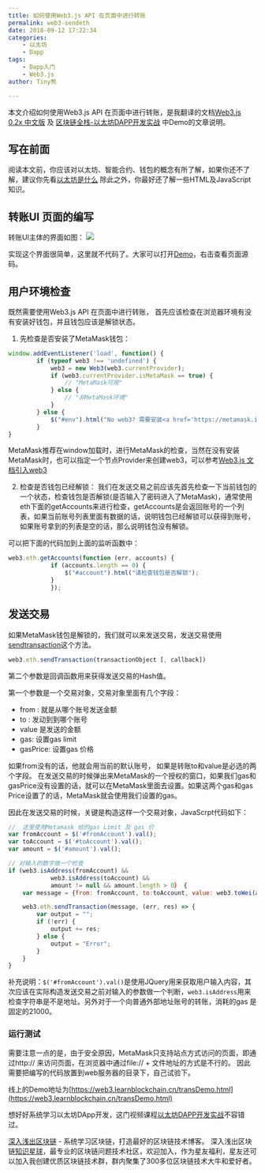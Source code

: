 ```yaml
---
title: 如何使用Web3.js API 在页面中进行转账
permalink: web3-sendeth
date: 2018-09-12 17:22:34
categories: 
    - 以太坊
    - Dapp
tags:
    - Dapp入门
    - Web3.js
author: Tiny熊

---
```


本文介绍如何使用Web3.js API 在页面中进行转账，是我翻译的文档[Web3.js 0.2x 中文版](https://web3.learnblockchain.cn/0.2x.x/) 及 [区块链全栈-以太坊DAPP开发实战](https://wiki.learnblockchain.cn/course/dapp.html) 中Demo的文章说明。

<!-- more -->

## 写在前面
阅读本文前，你应该对以太坊、智能合约、钱包的概念有所了解，如果你还不了解，建议你先看[以太坊是什么](https://learnblockchain.cn/2017/11/20/whatiseth/)
除此之外，你最好还了解一些HTML及JavaScript知识。

## 转账UI 页面的编写

转账UI主体的界面如图：
![](https://img.learnblockchain.cn/2018/web3_sendeth_ui.jpg!wl)

实现这个界面很简单，这里就不代码了。大家可以打开[Demo](https://web3.learnblockchain.cn/transDemo.html)，右击查看页面源码。

## 用户环境检查

既然需要使用Web3.js API 在页面中进行转账， 首先应该检查在浏览器环境有没有安装好钱包，并且钱包应该是解锁状态。

1. 先检查是否安装了MetaMask钱包：

```js
window.addEventListener('load', function() {
        if (typeof web3 !== 'undefined') {
            web3 = new Web3(web3.currentProvider);
            if (web3.currentProvider.isMetaMask == true) {
                // "MetaMask可用"
            } else {
                // "非MetaMask环境"
            }
        } else {
            $("#env").html("No web3? 需要安装<a href='https://metamask.io/'>MetaMask</a>!");
        }
}

```

MetaMask推荐在window加载时，进行MetaMask的检查，当然在没有安装MetaMask时，也可以指定一个节点Provider来创建web3，可以参考[Web3.js 文档引入web3](https://web3.learnblockchain.cn/0.2x.x/#web3)

2. 检查是否钱包已经解锁：
我们在发送交易之前应该先首先检查一下当前钱包的一个状态，检查钱包是否解锁(是否输入了密码进入了MetaMask)，通常使用eth下面的getAccounts来进行检查，getAccounts是会返回账号的一个列表，如果当前账号列表里面有数据的话，说明钱包已经解锁可以获得到账号，如果账号拿到的列表是空的话，那么说明钱包没有解锁。

可以把下面的代码加到上面的监听函数中：

```js
web3.eth.getAccounts(function (err, accounts) {
            if (accounts.length == 0) {
                $("#account").html("请检查钱包是否解锁");
            } 
            });
```


## 发送交易

如果MetaMask钱包是解锁的，我们就可以来发送交易，发送交易使用[sendtransaction](https://web3.learnblockchain.cn/0.2x.x/web3.eth/#web3ethsendtransaction)这个方法。

```js
web3.eth.sendTransaction(transactionObject [, callback])
```

第二个参数是回调函数用来获得发送交易的Hash值。

第一个参数是一个交易对象，交易对象里面有几个字段：

* from : 就是从哪个账号发送金额
* to : 发动到到哪个账号
* value 是发送的金额
* gas: 设置gas limit
* gasPrice: 设置gas 价格

如果from没有的话，他就会用当前的默认账号， 如果是转账to和value是必选的两个字段。
在发送交易的时候弹出来MetaMask的一个授权的窗口，如果我们gas和gasPrice没有设置的话，就可以在MetaMask里面去设置。如果这两个gas和gas Price设置了的话，MetaMask就会使用我们设置的gas。

因此在发送交易的时候，关键是构造这样一个交易对象，JavaScrpt代码如下：

```js
//  这里使用Metamask 给的gas Limit 及 gas 价
var fromAccount = $('#fromAccount').val();
var toAccount = $('#toAccount').val();
var amount = $('#amount').val();

// 对输入的数字做一个检查
if (web3.isAddress(fromAccount) &&
            web3.isAddress(toAccount) &&
            amount != null && amount.length > 0） {
    var message = {from: fromAccount, to:toAccount, value: web3.toWei(amount, 'ether')};

    web3.eth.sendTransaction(message, (err, res) => {
        var output = "";
        if (!err) {
            output += res;
        } else {
            output = "Error";
        }
    }
}

```

补充说明：`$('#fromAccount').val()`是使用JQuery用来获取用户输入内容，其次应该在实际构造发送交易之前对输入的参数做一个判断，`web3.isAddress`用来检查字符串是不是地址。另外对于一个向普通外部地址账号的转账，消耗的gas 是固定的21000。

### 运行测试

需要注意一点的是，由于安全原因，MetaMask只支持站点方式访问的页面，即通过http:// 来访问页面，在浏览器中通过file:// + 文件地址的方式是不行的。
因此需要把编写的代码放置到web服务器的目录下，自己试验下。

线上的Demo地址为[https://web3.learnblockchain.cn/transDemo.html](https://web3.learnblockchain.cn/transDemo.html)

想好好系统学习以太坊DApp开发，这门视频课程[以太坊DAPP开发实战](https://wiki.learnblockchain.cn/course/dapp.html)不容错过。

[深入浅出区块链](https://learnblockchain.cn/) - 系统学习区块链，打造最好的区块链技术博客。
深入浅出区块链[知识星球](https://learnblockchain.cn/images/zsxq.png)，最专业的区块链问题技术社区，欢迎加入，作为星友福利，星友还可以加入我创建优质区块链技术群，群内聚集了300多位区块链技术大牛和爱好者。
